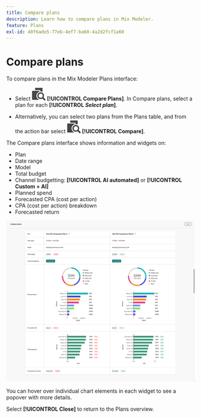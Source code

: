 ```yaml
---
title: Compare plans
description: Learn how to compare plans in Mix Modeler.
feature: Plans
exl-id: 40f6ade5-77eb-4ef7-ba60-4a2d2fcf1a60
---
```

# Compare plans

To compare plans in the Mix Modeler Plans interface: 

* Select ![Compare](../assets/icons/Compare.svg) **[!UICONTROL Compare Plans]**. In Compare plans, select a plan for each **[!UICONTROL _Select plan_]**.

* Alternatively, you can select two plans from the Plans table, and from the action bar select ![Compare](../assets/icons/Compare.svg) **[!UICONTROL Compare]**.

The Compare plans interface shows information and widgets on:

* Plan
* Date range
* Model
* Total budget
* Channel budgetting: **[!UICONTROL AI automated]** or **[!UICONTROL Custom + AI]**
* Planned spend
* Forecasted CPA (cost per action)
* CPA (cost per action) breakdown
* Forecasted return
  
![Compare plans](../assets/compare-plans.png)

You can hover over individual chart elements in each widget to see a popover with more details.

Select **[!UICONTROL Close]** to return to the Plans overview.
